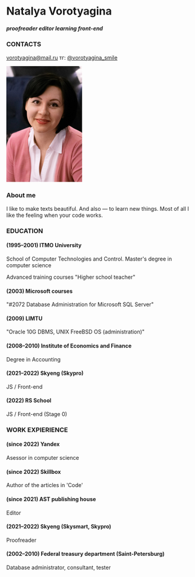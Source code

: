 # Natalya Vorotyagina
##### proofreader editor learning front-end

### CONTACTS
vorotyagina@mail.ru
тг: [@vorotyagina_smile](http://t.me/vorotyagina_smile)

![foto](./img/ava.png "Фото")

### About me
I like to make texts beautiful. And also — to learn new things. Most of all I like the feeling when your code works.

### EDUCATION
#### (1995–2001) ITMO University
School of Computer Technologies and Control. 
Master's degree in computer science

Advanced training courses "Higher school teacher"

#### (2003) Microsoft courses
"#2072 Database Administration for Microsoft SQL Server"

#### (2009) LIMTU
"Oracle 10G DBMS, UNIX FreeBSD OS (administration)"

#### (2008–2010) Institute of Economics and Finance
Degree in Accounting

#### (2021–2022) Skyeng (Skypro)
JS / Front-end

#### (2022) RS School
JS / Front-end (Stage 0)

### WORK EXPIERIENCE
#### (since 2022) Yandex
Asessor in computer science

#### (since 2022) Skillbox
Author of the articles in 'Code'

#### (since 2021) AST publishing house 
Editor

#### (2021–2022) Skyeng (Skysmart, Skypro)
Proofreader

#### (2002–2010) Federal treasury department (Saint-Petersburg)
Database administrator, consultant, tester
